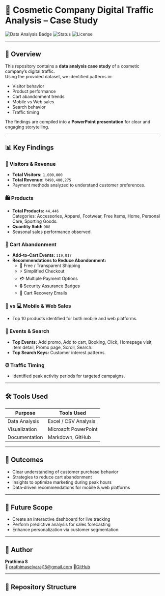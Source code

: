 # 💄 Cosmetic Company Digital Traffic Analysis – Case Study

![Data Analysis Badge](https://img.shields.io/badge/Data%20Analysis-Python%20%7C%20Excel%20%7C%20Visualization-blue)
![Status](https://img.shields.io/badge/Status-Completed-brightgreen)
![License](https://img.shields.io/badge/License-MIT-orange)

---

## 📌 Overview
This repository contains a **data analysis case study** of a cosmetic company’s digital traffic.  
Using the provided dataset, we identified patterns in:
- Visitor behavior
- Product performance
- Cart abandonment trends
- Mobile vs Web sales
- Search behavior
- Traffic timing

The findings are compiled into a **PowerPoint presentation** for clear and engaging storytelling.

---

## 📊 Key Findings

### 👥 Visitors & Revenue
- **Total Visitors:** `1,000,000`
- **Total Revenue:** `₹490,400,275`
- Payment methods analyzed to understand customer preferences.

### 🛍️ Products
- **Total Products:** `44,446`  
  Categories: Accessories, Apparel, Footwear, Free Items, Home, Personal Care, Sporting Goods.
- **Quantity Sold:** `988`
- Seasonal sales performance observed.

### 🛒 Cart Abandonment
- **Add-to-Cart Events:** `119,017`
- **Recommendations to Reduce Abandonment:**
  - 🚚 Free / Transparent Shipping
  - ⚡ Simplified Checkout
  - 💳 Multiple Payment Options
  - 🔒 Security Assurance Badges
  - 📧 Cart Recovery Emails

### 📱 vs 💻 Mobile & Web Sales
- Top 10 products identified for both mobile and web platforms.

### 📅 Events & Search
- **Top Events:** Add promo, Add to cart, Booking, Click, Homepage visit, Item detail, Promo page, Scroll, Search.
- **Top Search Keys:** Customer interest patterns.

### ⏰ Traffic Timing
- Identified peak activity periods for targeted campaigns.

---

## 🛠️ Tools Used
| Purpose             | Tools Used                  |
|---------------------|-----------------------------|
| Data Analysis       | Excel / CSV Analysis        |
| Visualization       | Microsoft PowerPoint        |
| Documentation       | Markdown, GitHub            |

---

## 🎯 Outcomes
- Clear understanding of customer purchase behavior
- Strategies to reduce cart abandonment
- Insights to optimize marketing during peak hours
- Data-driven recommendations for mobile & web platforms

---

## 🚀 Future Scope
- Create an interactive dashboard for live tracking
- Perform predictive analysis for sales forecasting
- Enhance personalization via customer segmentation

---

## 👤 Author
**Prathima S**  
📧 prathimaselvaraj15@gmail.com 
🔗[GitHub](https://github.com/Prathima-15)

---


## 📂 Repository Structure
